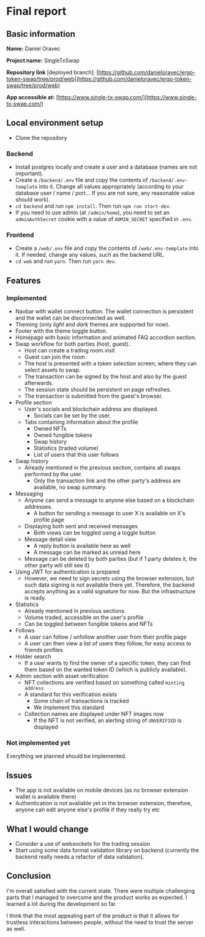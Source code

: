 # Final report

## Basic information
**Name:** Daniel Oravec

**Project name:** SingleTxSwap

**Repository link** [deployed branch]: [https://github.com/danieloravec/ergo-token-swap/tree/prod/web](https://github.com/danieloravec/ergo-token-swap/tree/prod/web)

**App accessible at:** [https://www.single-tx-swap.com/](https://www.single-tx-swap.com/)

## Local environment setup
- Clone the repository
### Backend
- Install postgres locally and create a user and a database (names are not important).
- Create a `/backend/.env` file and copy the contents of `/backend/.env-template` into it.
  Change all values appropriately (according to your database user / name / port... If
  you are not sure, any reasonable value should work).
- `cd backend` and run `npm install`. Then run `npm run start-dev`.
- If you need to use admin (at `/admin/home`), you need to set an `adminAuthSecret` cookie
  with a value of `ADMIN_SECRET` specified in `.env`.

### Frontend
- Create a `/web/.env` file and copy the contents of `/web/.env-template` into it.
  If needed, change any values, such as the backend URL.
- `cd web` and run `yarn`. Then run `yarn dev`.

## Features
### Implemented
- Navbar with wallet connect button. The wallet connection is persistent and the wallet can
  be disconnected as well.
- Theming (only _light_ and _dark_ themes are supported for now).
- Footer with the theme toggle button.
- Homepage with basic information and animated FAQ accordion section.
- Swap workflow for both parties (host, guest).
    - Host can create a trading room.visit
    - Guest can join the room.
    - The host is presented with a token selection screen,
      where they can select assets to swap.
    - The transaction can be signed by the host and also by the guest afterwards.
    - The session state should be persistent on page refreshes.
    - The transaction is submitted from the guest's browser.
- Profile section
    - User's socials and blockchain address are displayed.
        - Socials can be set by the user.
    - Tabs containing information about the profile
        - Owned NFTs
        - Owned fungible tokens
        - Swap history
        - Statistics (traded volume)
        - List of users that this user follows
- Swap history
    - Already mentioned in the previous section, contains all swaps performed by the user.
        - Only the transaction link and the other party's address are available, no swap summary.
- Messaging
    - Anyone can send a message to anyone else based on a blockchain addresses.
        - A button for sending a message to user X is available on X's profile page
    - Displaying both sent and received messages
        - Both views can be toggled using a toggle button
    - Message detail view
        - A reply button is available here as well
        - A message can be marked as unread here
    - Message can be deleted by both parties (but if 1 party deletes it, the other party
      will still see it)
- Using JWT for authentication is prepared
    - However, we need to sign secrets using the browser extension, but such
      data signing is not available there yet. Therefore, the backend accepts
      anything as a valid signature for now. But the infrastructure is ready.
- Statistics
  - Already mentioned in previous sections
  - Volume traded, accessible on the user's profile
  - Can be toggled between fungible tokens and NFTs
- Follows
  - A user can follow / unfollow another user from their profile page
  - A user can then view a list of users they follow, for easy access to friends profiles
- Holder search
  - If a user wants to find the owner of a specific token, they can find them based
    on the wanted token ID (which is publicly available).
- Admin section with asset verification
  - NFT collections are verified based on something called `minting address`
  - A standard for this verification exists
    - Some chain of transactions is tracked
    - We implement this standard
  - Collection names are displayed under NFT images now
    - If the NFT is not verified, an alerting string of `UNVERIFIED` is displayed

### Not implemented yet
Everything we planned should be implemented.

## Issues
- The app is not available on mobile devices (as no browser extension wallet is available there)
- Authentication is not available yet in the browser extension,
  therefore, anyone can edit anyone else's profile if they really try etc

## What I would change
- Consider a use of websockets for the trading session
- Start using some data format validation library on backend (currently the
  backend really needs a refactor of data validation).

## Conclusion
I'm overall satisfied with the current state. There were multiple challenging parts that
I managed to overcome and the product works as expected.
I learned a lot during the development so far.

I think that the most appealing part of the product is that it allows for trustless
interactions between people, without the need to trust the server as well.